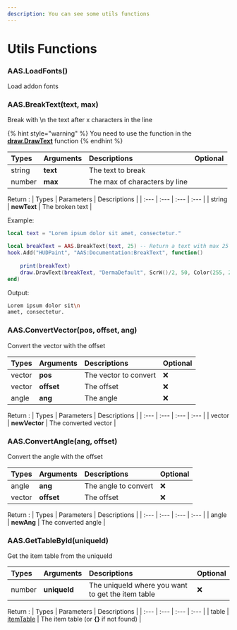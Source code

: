 ```yaml
---
description: You can see some utils functions
---
```

# Utils Functions

### AAS.LoadFonts()
Load addon fonts

### AAS.BreakText(text, max)
Break with \n the text after x characters in the line

{% hint style="warning" %}
You need to use the function in the **[draw.DrawText](https://wiki.facepunch.com/gmod/draw.DrawText)** function
{% endhint %}

| Types | Arguments | Descriptions | Optional |
| :--- | :--- | :--- | :--- |
| string | **text** | The text to break |
| number | **max** | The max of characters by line |

Return :
| Types | Parameters | Descriptions |
| :--- | :--- | :--- | :--- |
| string | **newText** | The broken text |

Example:
```lua
local text = "Lorem ipsum dolor sit amet, consectetur."

local breakText = AAS.BreakText(text, 25) -- Return a text with max 25 characters by lines
hook.Add("HUDPaint", "AAS:Documentation:BreakText", function()
    
    print(breakText)
    draw.DrawText(breakText, "DermaDefault", ScrW()/2, 50, Color(255, 255, 255), TEXT_ALIGN_CENTER)
end)
```
Output:
```bash
Lorem ipsum dolor sit\n
amet, consectetur.
```

### AAS.ConvertVector(pos, offset, ang)
Convert the vector with the offset

| Types | Arguments | Descriptions | Optional |
| :--- | :--- | :--- | :--- |
| vector | **pos** | The vector to convert | ❌ |
| vector | **offset** | The offset | ❌ |
| angle | **ang** | The angle | ❌ |

Return :
| Types | Parameters | Descriptions |
| :--- | :--- | :--- | :--- |
| vector | **newVector** | The converted vector |

### AAS.ConvertAngle(ang, offset)
Convert the angle with the offset

| Types | Arguments | Descriptions | Optional |
| :--- | :--- | :--- | :--- |
| angle | **ang** | The angle to convert | ❌ |
| vector | **offset** | The offset | ❌ |

Return :
| Types | Parameters | Descriptions |
| :--- | :--- | :--- | :--- |
| angle | **newAng** | The converted angle |

### AAS.GetTableById(uniqueId)
Get the item table from the uniqueId

| Types | Arguments | Descriptions | Optional |
| :--- | :--- | :--- | :--- |
| number | **uniqueId** | The uniqueId where you want to get the item table | ❌ |

Return :
| Types | Parameters | Descriptions |
| :--- | :--- | :--- | :--- |
| table | [itemTable](../../data/itemTable.md) | The item table (or **{}** if not found) |